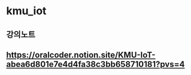 # kmu_iot

## 강의노트

## https://oralcoder.notion.site/KMU-IoT-abea6d801e7e4d4fa38c3bb658710181?pvs=4
